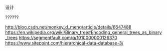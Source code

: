 设计

??????

http://blog.csdn.net/monkey_d_meng/article/details/6647488
https://en.wikipedia.org/wiki/Binary_tree#Encoding_general_trees_as_binary_trees
https://segmentfault.com/q/1010000000126370
https://www.sitepoint.com/hierarchical-data-database-3/